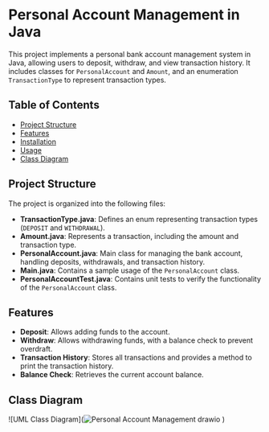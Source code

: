 # Personal Account Management in Java

This project implements a personal bank account management system in Java, allowing users to deposit, withdraw, and view transaction history. It includes classes for `PersonalAccount` and `Amount`, and an enumeration `TransactionType` to represent transaction types.

## Table of Contents

- [Project Structure](#project-structure)
- [Features](#features)
- [Installation](#installation)
- [Usage](#usage)
- [Class Diagram](#class-diagram)


## Project Structure

The project is organized into the following files:

- **TransactionType.java**: Defines an enum representing transaction types (`DEPOSIT` and `WITHDRAWAL`).
- **Amount.java**: Represents a transaction, including the amount and transaction type.
- **PersonalAccount.java**: Main class for managing the bank account, handling deposits, withdrawals, and transaction history.
- **Main.java**: Contains a sample usage of the `PersonalAccount` class.
- **PersonalAccountTest.java**: Contains unit tests to verify the functionality of the `PersonalAccount` class.

## Features

- **Deposit**: Allows adding funds to the account.
- **Withdraw**: Allows withdrawing funds, with a balance check to prevent overdraft.
- **Transaction History**: Stores all transactions and provides a method to print the transaction history.
- **Balance Check**: Retrieves the current account balance.
## Class Diagram

![UML Class Diagram](![Personal Account Management drawio](https://github.com/user-attachments/assets/13fde9e3-3693-48e8-a65b-0b4708060829)
)


